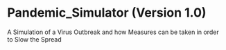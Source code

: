 # Pandemic_Simulator (Version 1.0)
A Simulation of a Virus Outbreak and how Measures can be taken in order to Slow the Spread
